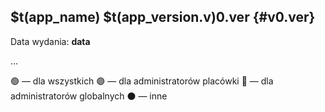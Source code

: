 ## $t(app_name) $t(app_version.v)0.ver {#v0.ver}

Data wydania: **data**

…

🟢 — dla wszystkich
🟣 — dla administratorów placówki
🔴 — dla administratorów globalnych
⚫ — inne
